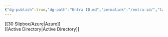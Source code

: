 ```yaml
---
{"dg-publish":true,"dg-path":"Entra ID.md","permalink":"/entra-id/","tags":["notes"]}
---
```



[[30 Slipbox/Azure\|Azure]]  
[[Active Directory\|Active Directory]]
